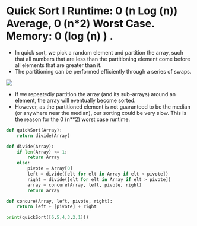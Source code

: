 # Quick Sort I Runtime: 0 (n Log (n)) Average, 0 (n*2) Worst Case. Memory: 0 (log (n) ) .

- In quick sort, we pick a random element and partition the array, such that all numbers that are less than the partitioning element come before all elements that are greater than it.
- The partitioning can be performed efficiently through a series of swaps.

![](https://miro.medium.com/max/1400/1*XNXraasGW-D_YZq-Yuep9g.png)

- If we repeatedly partition the array (and its sub-arrays) around an element, the array will eventually become sorted.
- However, as the partitioned element is not guaranteed to be the median (or anywhere near the median), our sorting could be very slow. This is the reason for the 0 (n\**2) worst case runtime.

```python
def quickSort(Array):
	return divide(Array)

def divide(Array):
    if len(Array) <= 1:
	    return Array
    else:
        pivote = Array[0]
        left = divide([elt for elt in Array if elt < pivote])
        right = divide([elt for elt in Array if elt > pivote])
        array = concure(Array, left, pivote, right)
        return array

def concure(Array, left, pivote, right):
    return left + [pivote] + right

print(quickSort([6,5,4,3,2,1]))
```  
